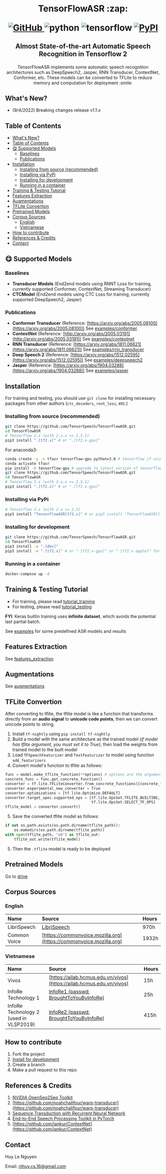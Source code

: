 <h1 align="center">
<p>TensorFlowASR :zap:</p>
<p align="center">
<a href="https://github.com/TensorSpeech/TensorFlowASR/blob/main/LICENSE">
  <img alt="GitHub" src="https://img.shields.io/github/license/TensorSpeech/TensorFlowASR?logo=apache&logoColor=green">
</a>
<img alt="python" src="https://img.shields.io/badge/python-%3E%3D3.6-blue?logo=python">
<img alt="tensorflow" src="https://img.shields.io/badge/tensorflow-%3E%3D2.12.0-orange?logo=tensorflow">
<a href="https://pypi.org/project/TensorFlowASR/">
  <img alt="PyPI" src="https://img.shields.io/pypi/v/TensorFlowASR?color=%234285F4&label=release&logo=pypi&logoColor=%234285F4">
</a>
</p>
</h1>
<h2 align="center">
<p>Almost State-of-the-art Automatic Speech Recognition in Tensorflow 2</p>
</h2>

<p align="center">
TensorFlowASR implements some automatic speech recognition architectures such as DeepSpeech2, Jasper, RNN Transducer, ContextNet, Conformer, etc. These models can be converted to TFLite to reduce memory and computation for deployment :smile:
</p>

## What's New?

- (9/4/2022) Breaking changes release v1.1.x

## Table of Contents

<!-- TOC -->

- [What's New?](#whats-new)
- [Table of Contents](#table-of-contents)
- [:yum: Supported Models](#yum-supported-models)
  - [Baselines](#baselines)
  - [Publications](#publications)
- [Installation](#installation)
  - [Installing from source (recommended)](#installing-from-source-recommended)
  - [Installing via PyPi](#installing-via-pypi)
  - [Installing for development](#installing-for-development)
  - [Running in a container](#running-in-a-container)
- [Training \& Testing Tutorial](#training--testing-tutorial)
- [Features Extraction](#features-extraction)
- [Augmentations](#augmentations)
- [TFLite Convertion](#tflite-convertion)
- [Pretrained Models](#pretrained-models)
- [Corpus Sources](#corpus-sources)
  - [English](#english)
  - [Vietnamese](#vietnamese)
- [How to contribute](#how-to-contribute)
- [References \& Credits](#references--credits)
- [Contact](#contact)

<!-- /TOC -->

## :yum: Supported Models

### Baselines

- **Transducer Models** (End2end models using RNNT Loss for training, currently supported Conformer, ContextNet, Streaming Transducer)
- **CTCModel** (End2end models using CTC Loss for training, currently supported DeepSpeech2, Jasper)

### Publications

- **Conformer Transducer** (Reference: [https://arxiv.org/abs/2005.08100](https://arxiv.org/abs/2005.08100))
  See [examples/conformer](./examples/conformer)
- **ContextNet** (Reference: [http://arxiv.org/abs/2005.03191](http://arxiv.org/abs/2005.03191))
  See [examples/contextnet](./examples/contextnet)
- **RNN Transducer** (Reference: [https://arxiv.org/abs/1811.06621](https://arxiv.org/abs/1811.06621))
  See [examples/rnn_transducer](./examples/rnn_transducer)
- **Deep Speech 2** (Reference: [https://arxiv.org/abs/1512.02595](https://arxiv.org/abs/1512.02595))
  See [examples/deepspeech2](./examples/deepspeech2)
- **Jasper** (Reference: [https://arxiv.org/abs/1904.03288](https://arxiv.org/abs/1904.03288))
  See [examples/jasper](./examples/jasper)

## Installation

For training and testing, you should use `git clone` for installing necessary packages from other authors (`ctc_decoders`, `rnnt_loss`, etc.)

### Installing from source (recommended)

```bash
git clone https://github.com/TensorSpeech/TensorFlowASR.git
cd TensorFlowASR
# Tensorflow 2.x (with 2.x.x >= 2.5.1)
pip3 install ".[tf2.x]" # or ".[tf2.x-gpu]"
```

For anaconda3:

```bash
conda create -y -n tfasr tensorflow-gpu python=3.8 # tensorflow if using CPU, this makes sure conda install all dependencies for tensorflow
conda activate tfasr
pip install -U tensorflow-gpu # upgrade to latest version of tensorflow
git clone https://github.com/TensorSpeech/TensorFlowASR.git
cd TensorFlowASR
# Tensorflow 2.x (with 2.x.x >= 2.5.1)
pip3 install ".[tf2.x]" # or ".[tf2.x-gpu]"
```

### Installing via PyPi

```bash
# Tensorflow 2.x (with 2.x >= 2.3)
pip3 install "TensorFlowASR[tf2.x]" # or pip3 install "TensorFlowASR[tf2.x-gpu]"
```

### Installing for development

```bash
git clone https://github.com/TensorSpeech/TensorFlowASR.git
cd TensorFlowASR
pip3 install -e ".[dev]"
pip3 install -e ".[tf2.x]" # or ".[tf2.x-gpu]" or ".[tf2.x-apple]" for apple m1 machine
```

### Running in a container

```bash
docker-compose up -d
```



## Training & Testing Tutorial

- For training, please read [tutorial_training](./docs/1_tutorial_training.md)
- For testing, please read [tutorial_testing](./docs/2_tutorial_testing.md)

**FYI**: Keras builtin training uses **infinite dataset**, which avoids the potential last partial batch.

See [examples](./examples/) for some predefined ASR models and results

## Features Extraction

See [features_extraction](./tensorflow_asr/featurizers/README.md)

## Augmentations

See [augmentations](./tensorflow_asr/augmentations/README.md)

## TFLite Convertion

After converting to tflite, the tflite model is like a function that transforms directly from an **audio signal** to **unicode code points**, then we can convert unicode points to string.

1. Install `tf-nightly` using `pip install tf-nightly`
2. Build a model with the same architecture as the trained model _(if model has tflite argument, you must set it to True)_, then load the weights from trained model to the built model
3. Load `TFSpeechFeaturizer` and `TextFeaturizer` to model using function `add_featurizers`
4. Convert model's function to tflite as follows:

```python
func = model.make_tflite_function(**options) # options are the arguments of the function
concrete_func = func.get_concrete_function()
converter = tf.lite.TFLiteConverter.from_concrete_functions([concrete_func])
converter.experimental_new_converter = True
converter.optimizations = [tf.lite.Optimize.DEFAULT]
converter.target_spec.supported_ops = [tf.lite.OpsSet.TFLITE_BUILTINS,
                                       tf.lite.OpsSet.SELECT_TF_OPS]
tflite_model = converter.convert()
```

5. Save the converted tflite model as follows:

```python
if not os.path.exists(os.path.dirname(tflite_path)):
    os.makedirs(os.path.dirname(tflite_path))
with open(tflite_path, "wb") as tflite_out:
    tflite_out.write(tflite_model)
```

5. Then the `.tflite` model is ready to be deployed

## Pretrained Models

Go to [drive](https://drive.google.com/drive/folders/1BD0AK30n8hc-yR28C5FW3LqzZxtLOQfl?usp=sharing)

## Corpus Sources

### English

| **Name**     | **Source**                                                         | **Hours** |
| :----------- | :----------------------------------------------------------------- | :-------- |
| LibriSpeech  | [LibriSpeech](http://www.openslr.org/12)                           | 970h      |
| Common Voice | [https://commonvoice.mozilla.org](https://commonvoice.mozilla.org) | 1932h     |

### Vietnamese

| **Name**                               | **Source**                                                                             | **Hours** |
| :------------------------------------- | :------------------------------------------------------------------------------------- | :-------- |
| Vivos                                  | [https://ailab.hcmus.edu.vn/vivos](https://ailab.hcmus.edu.vn/vivos)                   | 15h       |
| InfoRe Technology 1                    | [InfoRe1 (passwd: BroughtToYouByInfoRe)](https://files.huylenguyen.com/25hours.zip)    | 25h       |
| InfoRe Technology 2 (used in VLSP2019) | [InfoRe2 (passwd: BroughtToYouByInfoRe)](https://files.huylenguyen.com/audiobooks.zip) | 415h      |

## How to contribute

1. Fork the project
2. [Install for development](#installing-for-development)
3. Create a branch
4. Make a pull request to this repo

## References & Credits

1. [NVIDIA OpenSeq2Seq Toolkit](https://github.com/NVIDIA/OpenSeq2Seq)
2. [https://github.com/noahchalifour/warp-transducer](https://github.com/noahchalifour/warp-transducer)
3. [Sequence Transduction with Recurrent Neural Network](https://arxiv.org/abs/1211.3711)
4. [End-to-End Speech Processing Toolkit in PyTorch](https://github.com/espnet/espnet)
5. [https://github.com/iankur/ContextNet](https://github.com/iankur/ContextNet)

## Contact

Huy Le Nguyen

Email: nlhuy.cs.16@gmail.com
